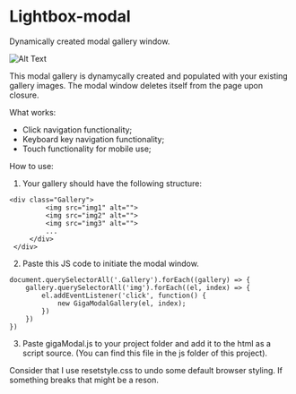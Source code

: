 # Lightbox-modal
Dynamically created modal gallery window.

![Alt Text](https://i.imgur.com/0syuGBP.gif)

This modal gallery is dynamycally created and populated with your existing gallery images.
The modal window deletes itself from the page upon closure.

What works:

- Click navigation functionality;
- Keyboard key navigation functionality;
- Touch functionality for mobile use;

How to use:

1. Your gallery should have the following structure:

 ```
 <div class="Gallery">
          <img src="img1" alt="">
          <img src="img2" alt="">
          <img src="img3" alt="">
          ...
      </div>
  </div>
```

2. Paste this JS code to initiate the modal window.

```
document.querySelectorAll('.Gallery').forEach((gallery) => {
    gallery.querySelectorAll('img').forEach((el, index) => {
        el.addEventListener('click', function() {
            new GigaModalGallery(el, index);
        })
    })
})

```

3. Paste gigaModal.js to your project folder and add it to the html as a script source. (You can find this file in the js folder of this project).

Consider that I use resetstyle.css to undo some default browser styling. If something breaks that might be a reson.

